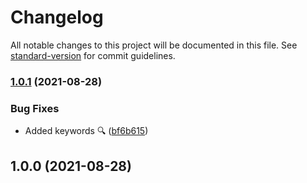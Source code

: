 # Changelog

All notable changes to this project will be documented in this file. See [standard-version](https://github.com/conventional-changelog/standard-version) for commit guidelines.

### [1.0.1](https://github.com/JebBarbas/react-native-paper-message-context/compare/v1.0.0...v1.0.1) (2021-08-28)


### Bug Fixes

* Added keywords 🔍 ([bf6b615](https://github.com/JebBarbas/react-native-paper-message-context/commit/bf6b615475995796bb0b265fcdbdb2c468b4d483))

## 1.0.0 (2021-08-28)
